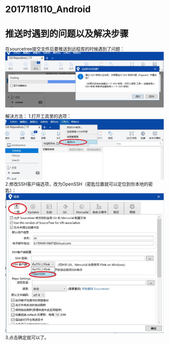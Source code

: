 # 2017118110_Android

# 推送时遇到的问题以及解决步骤
在sourcetree提交文件后要推送到远程库的时候遇到了问题：
![Image text](https://raw.githubusercontent.com/15994919867/2017118110_Android/master/img-folder/pushingerror.png)

解决方法：
1.打开工具里的选项：
![Image text](https://raw.githubusercontent.com/15994919867/2017118110_Android/master/img-folder/1.jpg)
2.修改SSH客户端选项，改为OpenSSH（密匙位置就可以定位到你本地的密匙）：
![Image text](https://raw.githubusercontent.com/15994919867/2017118110_Android/master/img-folder/2.jpg)
3.点击确定就可以了。
